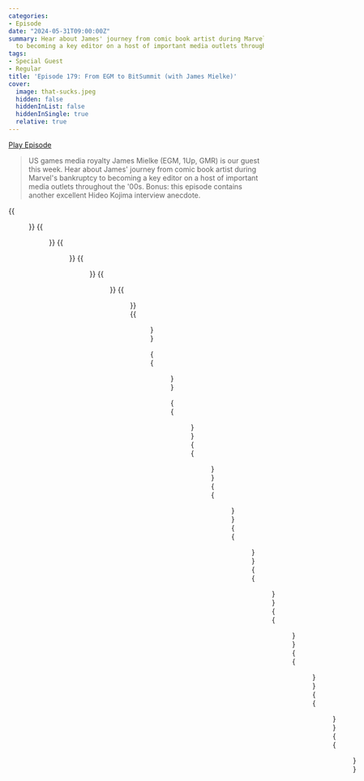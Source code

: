 ```yaml
---
categories:
- Episode
date: "2024-05-31T09:00:00Z"
summary: Hear about James' journey from comic book artist during Marvel's bankruptcy
  to becoming a key editor on a host of important media outlets throughout the '00s.
tags:
- Special Guest
- Regular
title: 'Episode 179: From EGM to BitSummit (with James Mielke)'
cover: 
  image: that-sucks.jpeg
  hidden: false
  hiddenInList: false
  hiddenInSingle: true
  relative: true
---
```


[Play Episode](https://www.patreon.com/posts/episode-179-from-105027684)
> US games media royalty James Mielke (EGM, 1Up, GMR) is our guest this week. Hear about James' journey from comic book artist during Marvel's bankruptcy to becoming a key editor on a host of important media outlets throughout the '00s. Bonus: this episode contains another excellent Hideo Kojima interview anecdote.

{{<figure 
    src="rejection-1.jpeg" 
    alt="Rejection" >}}
{{<figure 
    src="rejection-2.jpeg" 
    alt="Rejection" >}}
{{<figure 
    src="gmr-06.jpeg" 
    alt="GMR" >}}
{{<figure 
    src="gmr-19.jpeg" 
    alt="GMR" >}}
{{<figure 
    src="gmr-21-doa.jpeg" 
    alt="GMR" >}}
{{<figure 
    src="gmr-21-fable.jpeg" 
    alt="GMR" >}}
{{<figure 
    src="gmr-25.jpeg" 
    alt="GMR" >}}

{{<figure 
    src="that-sucks.jpeg" 
    caption="Image Credit: scottv5277" 
    alt="That Sucks">}}

{{<figure 
    src="vasco.jpeg" 
    alt="Vasco" >}}
{{<figure 
    src="jeremy-1.jpeg" 
    alt="Jeremy" >}}
{{<figure 
    src="melmer.jpeg" 
    alt="Melmer" >}}
{{<figure 
    src="naeslyn-drop.jpeg" 
    alt="Naeslyn Drop" >}}
{{<figure 
    src="jeremy-2.jpeg" 
    caption="Image Credit: Naeslyn" 
    alt="Jeremy">}}
{{<figure 
    src="jeremy-3.jpeg" 
    caption="Image Credit: Naeslyn" 
    alt="Jeremy">}}
{{<figure 
    src="wimdy.jpeg" 
    caption="Image Credit: MaiLom" 
    alt="Wimdy">}}
{{<figure 
    src="biblically-accurate.jpeg" 
    caption="Image Credit: personalnadir" 
    alt="Biblically Accurate">}}
{{<figure 
    src="astrobot.jpeg" 
    caption="Image Credit: Naeslyn" 
    alt="Astrobot">}}